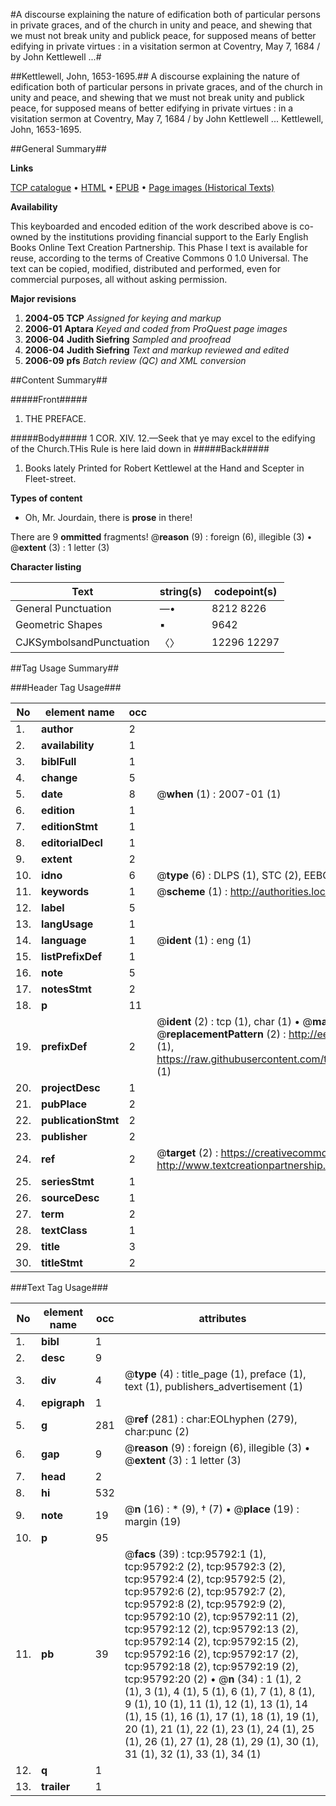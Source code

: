#A discourse explaining the nature of edification both of particular persons in private graces, and of the church in unity and peace, and shewing that we must not break unity and publick peace, for supposed means of better edifying in private virtues : in a visitation sermon at Coventry, May 7, 1684 / by John Kettlewell ...#

##Kettlewell, John, 1653-1695.##
A discourse explaining the nature of edification both of particular persons in private graces, and of the church in unity and peace, and shewing that we must not break unity and publick peace, for supposed means of better edifying in private virtues : in a visitation sermon at Coventry, May 7, 1684 / by John Kettlewell ...
Kettlewell, John, 1653-1695.

##General Summary##

**Links**

[TCP catalogue](http://www.ota.ox.ac.uk/tcp/)  • 
[HTML](http://tei.it.ox.ac.uk/tcp/Texts-HTML/free/A47/A47294.html)  • 
[EPUB](http://tei.it.ox.ac.uk/tcp/Texts-EPUB/free/A47/A47294.epub) • 
[Page images (Historical Texts)](https://data.historicaltexts.jisc.ac.uk/view?pubId=eebo-12937227e&pageId=eebo-12937227e-95792-1)

**Availability**

This keyboarded and encoded edition of the
	       work described above is co-owned by the institutions
	       providing financial support to the Early English Books
	       Online Text Creation Partnership. This Phase I text is
	       available for reuse, according to the terms of Creative
	       Commons 0 1.0 Universal. The text can be copied,
	       modified, distributed and performed, even for
	       commercial purposes, all without asking permission.

**Major revisions**

1. __2004-05__ __TCP__ *Assigned for keying and markup*
1. __2006-01__ __Aptara__ *Keyed and coded from ProQuest page images*
1. __2006-04__ __Judith Siefring__ *Sampled and proofread*
1. __2006-04__ __Judith Siefring__ *Text and markup reviewed and edited*
1. __2006-09__ __pfs__ *Batch review (QC) and XML conversion*

##Content Summary##

#####Front#####

1. THE
PREFACE.

#####Body#####
1 COR. XIV. 12.—Seek that ye may excel to the edifying of
the Church.THis Rule is here laid down in 
#####Back#####

1. Books lately Printed for Robert Kettlewel
at the Hand and Scepter
in Fleet-street.

**Types of content**

  * Oh, Mr. Jourdain, there is **prose** in there!

There are 9 **ommitted** fragments! 
 @__reason__ (9) : foreign (6), illegible (3)  •  @__extent__ (3) : 1 letter (3)

**Character listing**


|Text|string(s)|codepoint(s)|
|---|---|---|
|General Punctuation|—•|8212 8226|
|Geometric Shapes|▪|9642|
|CJKSymbolsandPunctuation|〈〉|12296 12297|

##Tag Usage Summary##

###Header Tag Usage###

|No|element name|occ|attributes|
|---|---|---|---|
|1.|__author__|2||
|2.|__availability__|1||
|3.|__biblFull__|1||
|4.|__change__|5||
|5.|__date__|8| @__when__ (1) : 2007-01 (1)|
|6.|__edition__|1||
|7.|__editionStmt__|1||
|8.|__editorialDecl__|1||
|9.|__extent__|2||
|10.|__idno__|6| @__type__ (6) : DLPS (1), STC (2), EEBO-CITATION (1), OCLC (1), VID (1)|
|11.|__keywords__|1| @__scheme__ (1) : http://authorities.loc.gov/ (1)|
|12.|__label__|5||
|13.|__langUsage__|1||
|14.|__language__|1| @__ident__ (1) : eng (1)|
|15.|__listPrefixDef__|1||
|16.|__note__|5||
|17.|__notesStmt__|2||
|18.|__p__|11||
|19.|__prefixDef__|2| @__ident__ (2) : tcp (1), char (1)  •  @__matchPattern__ (2) : ([0-9\-]+):([0-9IVX]+) (1), (.+) (1)  •  @__replacementPattern__ (2) : http://eebo.chadwyck.com/downloadtiff?vid=$1&page=$2 (1), https://raw.githubusercontent.com/textcreationpartnership/Texts/master/tcpchars.xml#$1 (1)|
|20.|__projectDesc__|1||
|21.|__pubPlace__|2||
|22.|__publicationStmt__|2||
|23.|__publisher__|2||
|24.|__ref__|2| @__target__ (2) : https://creativecommons.org/publicdomain/zero/1.0/ (1), http://www.textcreationpartnership.org/docs/. (1)|
|25.|__seriesStmt__|1||
|26.|__sourceDesc__|1||
|27.|__term__|2||
|28.|__textClass__|1||
|29.|__title__|3||
|30.|__titleStmt__|2||


###Text Tag Usage###

|No|element name|occ|attributes|
|---|---|---|---|
|1.|__bibl__|1||
|2.|__desc__|9||
|3.|__div__|4| @__type__ (4) : title_page (1), preface (1), text (1), publishers_advertisement (1)|
|4.|__epigraph__|1||
|5.|__g__|281| @__ref__ (281) : char:EOLhyphen (279), char:punc (2)|
|6.|__gap__|9| @__reason__ (9) : foreign (6), illegible (3)  •  @__extent__ (3) : 1 letter (3)|
|7.|__head__|2||
|8.|__hi__|532||
|9.|__note__|19| @__n__ (16) : * (9), † (7)  •  @__place__ (19) : margin (19)|
|10.|__p__|95||
|11.|__pb__|39| @__facs__ (39) : tcp:95792:1 (1), tcp:95792:2 (2), tcp:95792:3 (2), tcp:95792:4 (2), tcp:95792:5 (2), tcp:95792:6 (2), tcp:95792:7 (2), tcp:95792:8 (2), tcp:95792:9 (2), tcp:95792:10 (2), tcp:95792:11 (2), tcp:95792:12 (2), tcp:95792:13 (2), tcp:95792:14 (2), tcp:95792:15 (2), tcp:95792:16 (2), tcp:95792:17 (2), tcp:95792:18 (2), tcp:95792:19 (2), tcp:95792:20 (2)  •  @__n__ (34) : 1 (1), 2 (1), 3 (1), 4 (1), 5 (1), 6 (1), 7 (1), 8 (1), 9 (1), 10 (1), 11 (1), 12 (1), 13 (1), 14 (1), 15 (1), 16 (1), 17 (1), 18 (1), 19 (1), 20 (1), 21 (1), 22 (1), 23 (1), 24 (1), 25 (1), 26 (1), 27 (1), 28 (1), 29 (1), 30 (1), 31 (1), 32 (1), 33 (1), 34 (1)|
|12.|__q__|1||
|13.|__trailer__|1||
